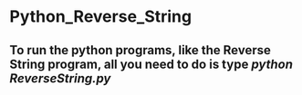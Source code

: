 # Python_Reverse_String

## To run the python programs, like the Reverse String program, all you need to do is type _python ReverseString.py_
